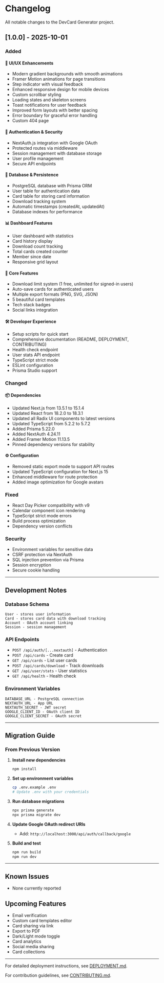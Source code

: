 # Changelog

All notable changes to the DevCard Generator project.

## [1.0.0] - 2025-10-01

### Added

#### 🎨 UI/UX Enhancements
- Modern gradient backgrounds with smooth animations
- Framer Motion animations for page transitions
- Step indicator with visual feedback
- Enhanced responsive design for mobile devices
- Custom scrollbar styling
- Loading states and skeleton screens
- Toast notifications for user feedback
- Improved form layouts with better spacing
- Error boundary for graceful error handling
- Custom 404 page

#### 🔐 Authentication & Security
- NextAuth.js integration with Google OAuth
- Protected routes via middleware
- Session management with database storage
- User profile management
- Secure API endpoints

#### 💾 Database & Persistence
- PostgreSQL database with Prisma ORM
- User table for authentication data
- Card table for storing card information
- Download tracking system
- Automatic timestamps (createdAt, updatedAt)
- Database indexes for performance

#### 📊 Dashboard Features
- User dashboard with statistics
- Card history display
- Download count tracking
- Total cards created counter
- Member since date
- Responsive grid layout

#### 🚀 Core Features
- Download limit system (1 free, unlimited for signed-in users)
- Auto-save cards for authenticated users
- Multiple export formats (PNG, SVG, JSON)
- 5 beautiful card templates
- Tech stack badges
- Social links integration

#### 🛠️ Developer Experience
- Setup scripts for quick start
- Comprehensive documentation (README, DEPLOYMENT, CONTRIBUTING)
- Health check endpoint
- User stats API endpoint
- TypeScript strict mode
- ESLint configuration
- Prisma Studio support

### Changed

#### 📦 Dependencies
- Updated Next.js from 13.5.1 to 15.1.4
- Updated React from 18.2.0 to 18.3.1
- Updated all Radix UI components to latest versions
- Updated TypeScript from 5.2.2 to 5.7.2
- Added Prisma 5.22.0
- Added NextAuth 4.24.11
- Added Framer Motion 11.13.5
- Pinned dependency versions for stability

#### ⚙️ Configuration
- Removed static export mode to support API routes
- Updated TypeScript configuration for Next.js 15
- Enhanced middleware for route protection
- Added image optimization for Google avatars

### Fixed
- React Day Picker compatibility with v9
- Calendar component icon rendering
- TypeScript strict mode errors
- Build process optimization
- Dependency version conflicts

### Security
- Environment variables for sensitive data
- CSRF protection via NextAuth
- SQL injection prevention via Prisma
- Session encryption
- Secure cookie handling

---

## Development Notes

### Database Schema
```prisma
User - stores user information
Card - stores card data with download tracking
Account - OAuth account linking
Session - session management
```

### API Endpoints
- `POST /api/auth/[...nextauth]` - Authentication
- `POST /api/cards` - Create card
- `GET /api/cards` - List user cards
- `POST /api/cards/download` - Track downloads
- `GET /api/user/stats` - User statistics
- `GET /api/health` - Health check

### Environment Variables
```env
DATABASE_URL - PostgreSQL connection
NEXTAUTH_URL - App URL
NEXTAUTH_SECRET - JWT secret
GOOGLE_CLIENT_ID - OAuth client ID
GOOGLE_CLIENT_SECRET - OAuth secret
```

---

## Migration Guide

### From Previous Version

1. **Install new dependencies**
   ```bash
   npm install
   ```

2. **Set up environment variables**
   ```bash
   cp .env.example .env
   # Update .env with your credentials
   ```

3. **Run database migrations**
   ```bash
   npx prisma generate
   npx prisma migrate dev
   ```

4. **Update Google OAuth redirect URIs**
   - Add: `http://localhost:3000/api/auth/callback/google`

5. **Build and test**
   ```bash
   npm run build
   npm run dev
   ```

---

## Known Issues
- None currently reported

## Upcoming Features
- Email verification
- Custom card templates editor
- Card sharing via link
- Export to PDF
- Dark/Light mode toggle
- Card analytics
- Social media sharing
- Card collections

---

For detailed deployment instructions, see [DEPLOYMENT.md](./DEPLOYMENT.md).

For contribution guidelines, see [CONTRIBUTING.md](./CONTRIBUTING.md).
